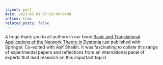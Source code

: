 ```yaml
---
layout: post
date: 2023-06-01 07:59:00-0400
inline: true
related_posts: false
---
```



A huge thank you to all authors in our book [Basic and Translational Applications of the Network Theory in Dystonia](https://link.springer.com/book/10.1007/978-3-031-26220-3) just published with Springer.  Co-edited with Asif Shaikh.  It was fascinating to collate this range of experimental papers and reflections from an international panel of experts that lead research on this important topic! 